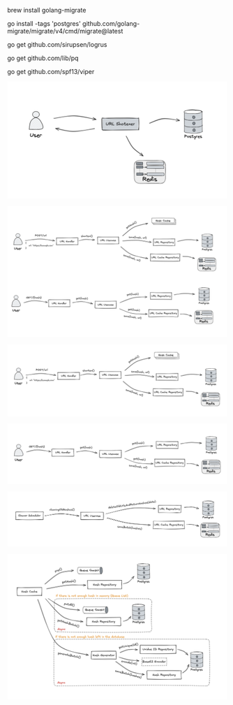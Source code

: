 brew install golang-migrate

go install -tags 'postgres' github.com/golang-migrate/migrate/v4/cmd/migrate@latest

go get github.com/sirupsen/logrus

go get github.com/lib/pq

go get github.com/spf13/viper

![Описание изображения](images/url-shortener.png)

![Описание изображения](images/api.png)

![Описание изображения](images/post.png)

![Описание изображения](images/get.png)

![Описание изображения](images/scheduler.png)

![Описание изображения](images/hash-cache.png)